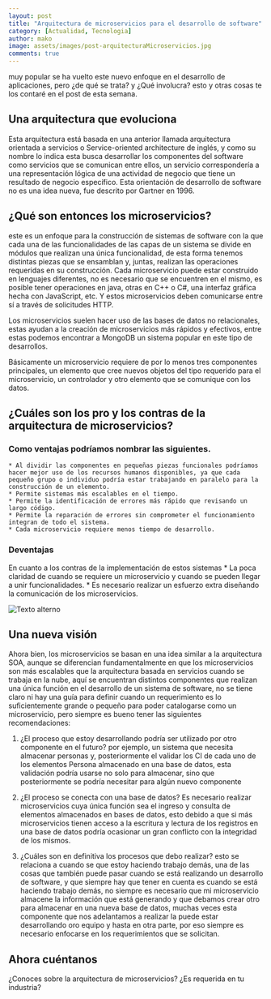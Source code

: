 ```yaml
---
layout: post
title: "Arquitectura de microservicios para el desarrollo de software"
category: [Actualidad, Tecnologia]
author: mako
image: assets/images/post-arquitecturaMicroservicios.jpg
comments: true
---
```

muy popular se ha vuelto este nuevo enfoque en el desarrollo de aplicaciones, pero ¿de qué se trata? y ¿Qué involucra? esto y otras cosas te los contaré en el post de esta semana.

## Una arquitectura que evoluciona

Esta arquitectura está basada en una anterior llamada arquitectura orientada a servicios o Service-oriented architecture de inglés, y como su nombre lo indica esta busca desarrollar los componentes del software como servicios que se comunican entre ellos, un servicio correspondería a una representación lógica de una actividad de negocio que tiene un resultado de negocio específico. Esta orientación de desarrollo de software no es una idea nueva, fue descrito por Gartner en 1996.

## ¿Qué son entonces los microservicios?

este es un enfoque para la construcción de sistemas de software con la que cada una de las funcionalidades de las capas de un sistema se divide en módulos que realizan una única funcionalidad, de esta forma tenemos distintas piezas que se ensamblan y, juntas, realizan las operaciones requeridas en su construcción. Cada microservicio puede estar construido en lenguajes diferentes, no es necesario que se encuentren en el mismo, es posible tener operaciones en java, otras en C++ o C#, una interfaz gráfica hecha con JavaScript, etc. Y estos microservicios deben comunicarse entre sí a través de solicitudes HTTP.

Los microservicios suelen hacer uso de las bases de datos no relacionales, estas ayudan a la creación de microservicios más rápidos y efectivos, entre estas podemos encontrar a MongoDB un sistema popular en este tipo de desarrollos.

Básicamente un microservicio requiere de por lo menos tres componentes principales, un elemento que cree nuevos objetos del tipo requerido para el microservicio, un controlador y otro elemento que se comunique con los datos.

## ¿Cuáles son los pro y los contras de la arquitectura de microservicios?

### Como ventajas podríamos nombrar las siguientes.
    * Al dividir las componentes en pequeñas piezas funcionales podríamos hacer mejor uso de los recursos humanos disponibles, ya que cada pequeño grupo o individuo podría estar trabajando en paralelo para la construcción de un elemento.
    * Permite sistemas más escalables en el tiempo.
    * Permite la identificación de errores más rápido que revisando un largo código.
    * Permite la reparación de errores sin comprometer el funcionamiento integran de todo el sistema.
    * Cada microservicio requiere menos tiempo de desarrollo.

### Deventajas

En cuanto a los contras de la implementación de estos sistemas
    * La poca claridad de cuando se requiere un microservicio y cuando se pueden llegar a unir funcionalidades.
    * Es necesario realizar un esfuerzo extra diseñando la comunicación de los microservicios.

![Texto alterno]({{site.baseurl}}/assets/images/foto-arquitecturaMicroservicios.jpg)

## Una nueva visión

Ahora bien, los microservicios se basan en una idea similar a la arquitectura SOA, aunque se diferencian fundamentalmente en que los microservicios son más escalables que la arquitectura basada en servicios cuando se trabaja en la nube, aquí se encuentran distintos componentes que realizan una única función en el desarrollo de un sistema de software, no se tiene claro ni hay una guía para definir cuando un requerimiento es lo suficientemente grande o pequeño para poder catalogarse como un microservicio, pero siempre es bueno tener las siguientes recomendaciones:

1. ¿El proceso que estoy desarrollando podría ser utilizado por otro componente en el futuro? por ejemplo, un sistema que necesita almacenar personas y, posteriormente el validar los CI de cada uno de los elementos Persona almacenado en una base de datos, esta validación podría usarse no solo para almacenar, sino que posteriormente se podría necesitar para algún nuevo componente

2. ¿El proceso se conecta con una base de datos? Es necesario realizar microservicios cuya única función sea el ingreso y consulta de elementos almacenados en bases de datos, esto debido a que si más microservicios tienen acceso a la escritura y lectura de los registros en una base de datos podría ocasionar un gran conflicto con la integridad de los mismos.

3. ¿Cuáles son en definitiva los procesos que debo realizar? esto se relaciona a cuando se que estoy haciendo trabajo demás, una de las cosas que también puede pasar cuando se está realizando un desarrollo de software, y que siempre hay que tener en cuenta es cuando se está haciendo trabajo demás, no siempre es necesario que mi microservicio almacene la información que está generando y que debamos crear otro para almacenar en una nueva base de datos, muchas veces esta componente que nos adelantamos a realizar la puede estar desarrollando oro equipo y hasta en otra parte, por eso siempre es necesario enfocarse en los requerimientos que se solicitan.

## Ahora cuéntanos

¿Conoces sobre la arquitectura de microservicios? ¿Es requerida en tu industria?
